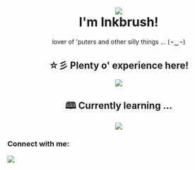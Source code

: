 <h1 align="center"><img src="https://user-images.githubusercontent.com/101950684/226711099-5aedd14b-f25e-4a12-91ea-3287ed250056.gif"/> <br> I'm Inkbrush!</h1>
<p align="center">lover of 'puters and other silly things ... (¬‿¬)</p>

<h2 align="center"> ☆彡 Plenty o' experience here!</h2>
<p align="center">
  <a href="https://skillicons.dev">
    <img src="https://skillicons.dev/icons?i=css,ae,blender,html,pr,py,js"/>
  </a>
</p>

<h2 align="center"> 🕮 Currently learning ... </h2>
<p align="center">
  <a href="https://skillicons.dev">
    <img src="https://skillicons.dev/icons?i=bootstrap,cs,unity,xd,docker"/>
  </a>
</p>

<h3 align="left">Connect with me:</h3>
<img src="https://user-images.githubusercontent.com/101950684/226710537-6999a415-b0f1-4065-b11a-0407249e1a8a.gif"/>
